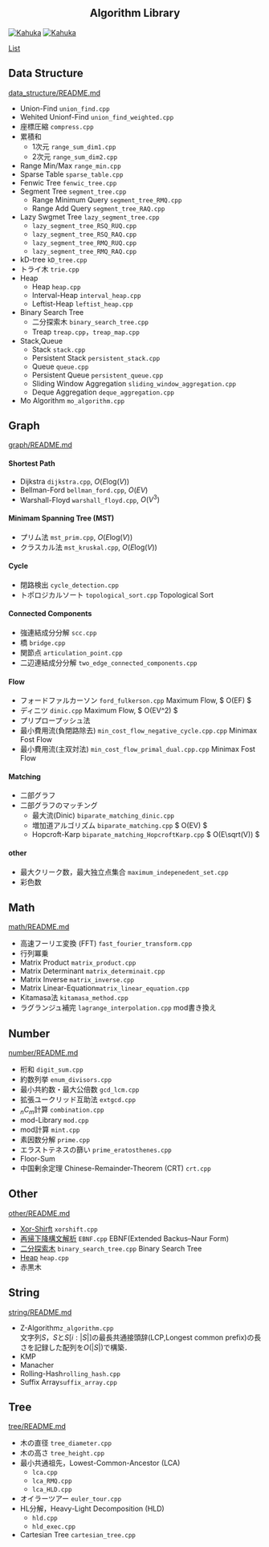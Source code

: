 
<h2 align="center">Algorithm Library</h2>
<p align="center"> </p>

[![Kahuka](https://img.shields.io/endpoint?url=https%3A%2F%2Fatcoder-badges.now.sh%2Fapi%2Fatcoder%2Fjson%2FKahuka)](https://atcoder.jp/users/Kahuka)
[![Kahuka](https://img.shields.io/endpoint?url=https%3A%2F%2Fatcoder-badges.now.sh%2Fapi%2Fcodeforces%2Fjson%2FKahuka)](https://codeforces.com/profile/Kahuka)

    
        
[List](./docs/index.md)

## Data Structure
[data_structure/README.md](./data_structure/README.md)

- Union-Find  `union_find.cpp`
- Wehited Unionf-Find `union_find_weighted.cpp`
- 座標圧縮 `compress.cpp`
- 累積和 
    - 1次元 `range_sum_dim1.cpp`
    - 2次元 `range_sum_dim2.cpp`
- Range Min/Max `range_min.cpp`
- Sparse Table `sparse_table.cpp`
- Fenwic Tree `fenwic_tree.cpp`   
- Segment Tree  `segment_tree.cpp`
    - Range Minimum Query  `segment_tree_RMQ.cpp`
    - Range Add Query  `segment_tree_RAQ.cpp`
- Lazy Swgmet Tree `lazy_segment_tree.cpp`
    - `lazy_segment_tree_RSQ_RUQ.cpp`
    - `lazy_segment_tree_RSQ_RAQ.cpp`
    - `lazy_segment_tree_RMQ_RUQ.cpp`
    - `lazy_segment_tree_RMQ_RAQ.cpp`
- kD-tree `kD_tree.cpp`
- トライ木 `trie.cpp`
- Heap
    - Heap `heap.cpp`
    - Interval-Heap `interval_heap.cpp`
    - Leftist-Heap `leftist_heap.cpp`
- Binary Search Tree
    - 二分探索木 `binary_search_tree.cpp`
    - Treap `treap.cpp`，`treap_map.cpp`
- Stack,Queue
    - Stack `stack.cpp`
    - Persistent Stack `persistent_stack.cpp`
    - Queue `queue.cpp`
    - Persistent Queue `persistent_queue.cpp`
    - Sliding Window Aggregation `sliding_window_aggregation.cpp`
    - Deque Aggregation `deque_aggregation.cpp`
- Mo Algorithm `mo_algorithm.cpp`


## Graph
[graph/README.md](./graph/README.md)

#### Shortest Path
- Dijkstra `dijkstra.cpp`, $O(E\text{log}(V))$ 
- Bellman-Ford `bellman_ford.cpp`, $O(EV)$ 
- Warshall-Floyd  `warshall_floyd.cpp`, $O(V^3)$ 


#### Minimam Spanning Tree (MST)
- プリム法 `mst_prim.cpp`, $O(E\text{log}(V))$ 
- クラスカル法 `mst_kruskal.cpp`, $O(E\text{log}(V))$     

#### Cycle
- 閉路検出 `cycle_detection.cpp`
- トポロジカルソート `topological_sort.cpp` Topological Sort

#### Connected Components
- 強連結成分分解 `scc.cpp`
- 橋 `bridge.cpp`
- 関節点 `articulation_point.cpp`
- 二辺連結成分分解 `two_edge_connected_components.cpp`

#### Flow
- フォードファルカーソン `ford_fulkerson.cpp` Maximum Flow, $ O(EF) $
- ディニツ `dinic.cpp` Maximum Flow, $ O(EV^2) $
- プリプロープッシュ法
- 最小費用流(負閉路除去) `min_cost_flow_negative_cycle.cpp.cpp` Minimax Fost Flow
- 最小費用流(主双対法) `min_cost_flow_primal_dual.cpp.cpp` Minimax Fost Flow


#### Matching
- 二部グラフ
- 二部グラフのマッチング 
    - 最大流(Dinic) `biparate_matching_dinic.cpp` 
    - 増加道アルゴリズム `biparate_matching.cpp` $ O(EV) $
    - Hopcroft-Karp `biparate_matching_HopcroftKarp.cpp` $ O(E\sqrt(V)) $

#### other
- 最大クリーク数，最大独立点集合 `maximum_indepenedent_set.cpp`
- 彩色数


## Math
[math/README.md](./math/README.md)
  
- 高速フーリエ変換 (FFT) `fast_fourier_transform.cpp`
- 行列冪乗 
- Matrix Product `matrix_product.cpp`
- Matrix Determinant `matrix_determinait.cpp`
- Matrix Inverse `matrix_inverse.cpp` 
- Matrix Linear-Equation`matrix_linear_equation.cpp`
- Kitamasa法 `kitamasa_method.cpp`
- ラグランジュ補完 `lagrange_interpolation.cpp` mod書き換え


## Number
[number/README.md](./number/README.md)
  
- 桁和 `digit_sum.cpp`  
- 約数列挙  `enum_divisors.cpp`  
- 最小共約数・最大公倍数  `gcd_lcm.cpp`  
- 拡張ユークリッド互助法 `extgcd.cpp`  
- $_nC_m$計算 `combination.cpp`
- mod-Library  `mod.cpp`
- mod計算 `mint.cpp`
- 素因数分解  `prime.cpp`  
- エラストテネスの篩い `prime_eratosthenes.cpp`
- Floor-Sum
- 中国剰余定理 Chinese-Remainder-Theorem (CRT) `crt.cpp`  

 


## Other
[other/README.md](./other/README.md)
  
- [Xor-Shirft](./xorshift.cpp) `xorshift.cpp`
- [再帰下降構文解析](./EBNF.cpp) `EBNF.cpp` EBNF(Extended Backus–Naur Form)
- [二分探索木](./binary_search_tree.cpp) `binary_search_tree.cpp` Binary Search Tree 
- [Heap](./heap.cpp) `heap.cpp`
- 赤黒木


## String
[string/README.md](./string/README.md)

- Z-Algorithm`z_algorithm.cpp`     
文字列$S$，$S$と$S[i:|S|]$の最長共通接頭辞(LCP,Longest common prefix)の長さを記録した配列を$O(|S|)$で構築．
- KMP
- Manacher
- Rolling-Hash`rolling_hash.cpp`  
- Suffix Array`suffix_array.cpp`





## Tree
[tree/README.md](./tree/README.md)
 
- 木の直径 `tree_diameter.cpp`
- 木の高さ `tree_height.cpp`
- 最小共通祖先，Lowest-Common-Ancestor (LCA) 
    - `lca.cpp`
    - `lca_RMQ.cpp`
    - `lca_HLD.cpp`
- オイラーツアー `euler_tour.cpp`
- HL分解，Heavy-Light Decomposition (HLD)   
    - `hld.cpp` 
    - `hld_exec.cpp` 
- Cartesian Tree `cartesian_tree.cpp`


